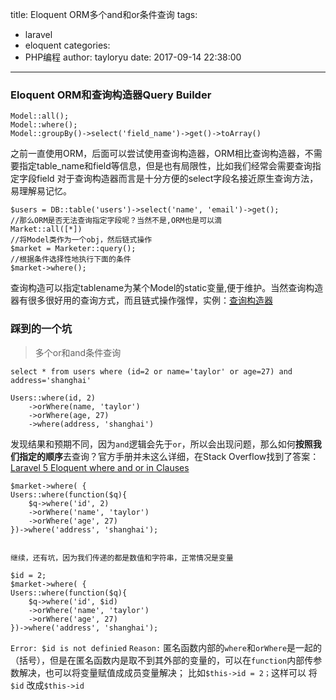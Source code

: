 title: Eloquent ORM多个and和or条件查询
tags:
  - laravel
  - eloquent
categories:
  - PHP编程
author: tayloryu
date: 2017-09-14 22:38:00
---
### Eloquent ORM和查询构造器Query Builder
```
Model::all();
Model::where();
Model::groupBy()->select('field_name')->get()->toArray()
```
之前一直使用ORM，后面可以尝试使用查询构造器，ORM相比查询构造器，不需要指定table_name和field等信息，但是也有局限性，比如我们经常会需要查询指定字段field
对于查询构造器而言是十分方便的select字段名接近原生查询方法，易理解易记忆。
<!-- more -->
```
$users = DB::table('users')->select('name', 'email')->get();
//那么ORM是否无法查询指定字段呢？当然不是,ORM也是可以滴
Market::all([*])
//将Model类作为一个obj，然后链式操作
$market = Marketer::query(); 
//根据条件选择性地执行下面的条件
$market->where();
```

查询构造可以指定tablename为某个Model的static变量,便于维护。当然查询构造器有很多很好用的查询方式，而且链式操作强悍，实例：[查询构造器](https://cs.laravel-china.org/#db)



### 踩到的一个坑
> 多个or和and条件查询

```
select * from users where (id=2 or name='taylor' or age=27) and address='shanghai'

Users::where(id, 2)
    ->orWhere(name, 'taylor')
    ->orWhere(age, 27)
    ->where(address, 'shanghai')
```

发现结果和预期不同，因为`and`逻辑会先于`or`，所以会出现问题，那么如何**按照我们指定的顺序**去查询？官方手册并未这么详细，在Stack Overflow找到了答案：
[Laravel 5 Eloquent where and or in Clauses](https://stackoverflow.com/questions/30434037/laravel-5-eloquent-where-and-or-in-clauses)

```
$market->where( {
Users::where(function($q){
    $q->where('id', 2)
    ->orWhere('name', 'taylor')
    ->orWhere('age', 27)
})->where('address', 'shanghai');


继续，还有坑，因为我们传递的都是数值和字符串，正常情况是变量

$id = 2;
$market->where( {
Users::where(function($q){
    $q->where('id', $id)
    ->orWhere('name', 'taylor')
    ->orWhere('age', 27)
})->where('address', 'shanghai');

```

`Error: $id is not definied`
`Reason:` 匿名函数内部的`where`和`orWhere`是一起的（括号），但是在匿名函数内是取不到其外部的变量的，可以在`function`内部传参数解决，也可以将变量赋值成成员变量解决；
比如`$this->id = 2；`这样可以 将`$id` 改成`$this->id`